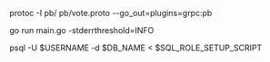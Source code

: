  protoc -I pb/ pb/vote.proto --go_out=plugins=grpc:pb

 go run main.go -stderrthreshold=INFO

 psql -U $USERNAME -d $DB_NAME < $SQL_ROLE_SETUP_SCRIPT
